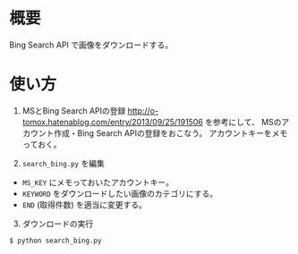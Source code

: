 # 概要

Bing Search API で画像をダウンロードする。

# 使い方

1. MSとBing Search APIの登録
http://o-tomox.hatenablog.com/entry/2013/09/25/191506
を参考にして、
MSのアカウント作成・Bing Search APIの登録をおこなう。
アカウントキーをメモっておく。

2. `search_bing.py` を編集

* `MS_KEY` にメモっておいたアカウントキー。
* `KEYWORD` をダウンロードしたい画像のカテゴリにする。
* `END` (取得件数) を適当に変更する。


3. ダウンロードの実行

```
$ python search_bing.py
```

